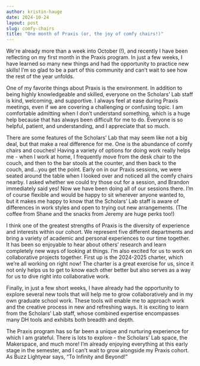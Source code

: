 ```yaml
---
author: kristin-hauge
date: 2024-10-24
layout: post
slug: comfy-chairs
title: "One month of Praxis (or, the joy of comfy chairs!)"
---
```

We're already more than a week into October (!), and recently I have been reflecting on my first month in the Praxis program. In just a few weeks, I have learned so many new things and had the opportunity to practice new skills! I’m so glad to be a part of this community and can’t wait to see how the rest of the year unfolds. 

One of my favorite things about Praxis is the environment. In addition to being highly knowledgeable and skilled, everyone on the Scholars’ Lab staff is kind, welcoming, and supportive. I always feel at ease during Praxis meetings, even if we are covering a challenging or confusing topic. I am comfortable admitting when I don’t understand something, which is a huge help because that has always been difficult for me to do. Everyone is so helpful, patient, and understanding, and I appreciate that so much.

There are some features of the Scholars’ Lab that may seem like not a big deal, but that make a real difference for me. One is the abundance of comfy chairs and couches! Having a variety of options for doing work really helps me - when I work at home, I frequently move from the desk chair to the couch, and then to the bar stools at the counter, and then back to the couch, and…you get the point. Early on in our Praxis sessions, we were seated around the table when I looked over and noticed all the comfy chairs nearby. I asked whether we could try those out for a session, and Brandon immediately said yes! Now we have been doing all of our sessions there. I’m of course flexible and would be happy to sit wherever anyone wanted to, but it makes me happy to know that the Scholars’ Lab staff is aware of differences in work styles and open to trying out new arrangements. (The coffee from Shane and the snacks from Jeremy are huge perks too!) 

I think one of the greatest strengths of Praxis is the diversity of experience and interests within our cohort. We represent five different departments and bring a variety of academic and personal experiences to our time together. It has been so enjoyable to hear about others’ research and learn completely new ways of looking at things. I’m also excited for us to work on collaborative projects together. First up is the 2024-2025 charter, which we’re all working on right now! The charter is a great exercise for us, since it not only helps us to get to know each other better but also serves as a way for us to dive right into collaborative work. 

Finally, in just a few short weeks, I have already had the opportunity to explore several new tools that will help me to grow collaboratively and in my own graduate school work. These tools will enable me to approach work and the creative process in new and refreshing ways. It is exciting to learn from the Scholars’ Lab staff, whose combined expertise encompasses many DH tools and exhibits both breadth and depth.

The Praxis program has so far been a unique and nurturing experience for which I am grateful. There is lots to explore - the Scholars’ Lab space, the Makerspace, and much more! I’m already enjoying everything at this early stage in the semester, and I can’t wait to grow alongside my Praxis cohort. As Buzz Lightyear says, “To Infinity and Beyond!”
